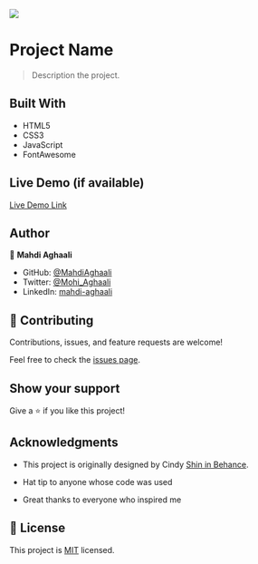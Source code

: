 ![](https://img.shields.io/badge/Microverse-blueviolet)

# Project Name

> Description the project.


## Built With

- HTML5
- CSS3
- JavaScript
- FontAwesome

## Live Demo (if available)

[Live Demo Link](https://livedemo.com)

## Author

👤 **Mahdi Aghaali**

- GitHub: [@MahdiAghaali](https://github.com/MahdiAghaali)
- Twitter: [@Mohi_Aghaali](https://twitter.com/Mohi_Aghaali)
- LinkedIn: [mahdi-aghaali](https://www.linkedin.com/in/mahdi-aghaali/)

## 🤝 Contributing

Contributions, issues, and feature requests are welcome!

Feel free to check the [issues page](../../issues/).

## Show your support

Give a ⭐️ if you like this project!

## Acknowledgments

- This project is originally designed by Cindy [Shin in Behance](https://www.behance.net/adagio07).

- Hat tip to anyone whose code was used
- Great thanks to everyone who inspired me

## 📝 License

This project is [MIT](./LICENSE) licensed.

